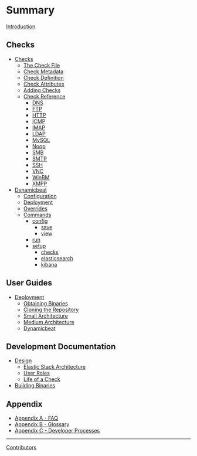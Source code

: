 Summary
=======

[Introduction](./introduction.md)

Checks
------

- [Checks](./checks.md)
  - [The Check File](./checks/file.md)
  - [Check Metadata](./checks/metadata.md)
  - [Check Definition](./checks/definition.md)
  - [Check Attributes](./checks/attributes.md)
  - [Adding Checks](./checks/adding_checks.md)
  - [Check Reference](./checks/reference.md)
    - [DNS](./checks/reference/dns.md)
    - [FTP](./checks/reference/ftp.md)
    - [HTTP](./checks/reference/http.md)
    - [ICMP](./checks/reference/icmp.md)
    - [IMAP](./checks/reference/imap.md)
    - [LDAP](./checks/reference/ldap.md)
    - [MySQL](./checks/reference/mysql.md)
    - [Noop](./checks/reference/noop.md)
    - [SMB](./checks/reference/smb.md)
    - [SMTP](./checks/reference/smtp.md)
    - [SSH](./checks/reference/ssh.md)
    - [VNC](./checks/reference/vnc.md)
    - [WinRM](./checks/reference/winrm.md)
    - [XMPP](./checks/reference/xmpp.md)
- [Dynamicbeat](./dynamicbeat.md)
  - [Configuration](./dynamicbeat/configuration.md)
  - [Deployment](./dynamicbeat/deployment.md)
  - [Overrides](./dynamicbeat/overrides.md)
  - [Commands](./dynamicbeat/reference/dynamicbeat.md)
    - [config](./dynamicbeat/reference/dynamicbeat_config.md)
      - [save](./dynamicbeat/reference/dynamicbeat_config_save.md)
      - [view](./dynamicbeat/reference/dynamicbeat_config_view.md)
    - [run](./dynamicbeat/reference/dynamicbeat_run.md)
    - [setup](./dynamicbeat/reference/dynamicbeat_setup.md)
      - [checks](./dynamicbeat/reference/dynamicbeat_setup_checks.md)
      - [elasticsearch](./dynamicbeat/reference/dynamicbeat_setup_elasticsearch.md)
      - [kibana](./dynamicbeat/reference/dynamicbeat_setup_kibana.md)

User Guides
-----------

- [Deployment](./deployment.md)
  - [Obtaining Binaries](./deployment/binaries.md)
  - [Cloning the Repository](./deployment/cloning.md)
  - [Small Architecture](./deployment/small.md)
  - [Medium Architecture](./deployment/medium.md)
  - [Dynamicbeat](./deployment/dynamicbeat.md)

Development Documentation
-------------------------

- [Design](./design.md)
  - [Elastic Stack Architecture](./design/architecture.md)
  - [User Roles](./design/permissions.md)
  - [Life of a Check](./design/check.md)
- [Building Binaries](./building.md)

Appendix
--------

- [Appendix A - FAQ](./appendix/faq.md)
- [Appendix B - Glossary]()
- [Appendix C - Developer Processes]()

---

[Contributors](./contributors.md)